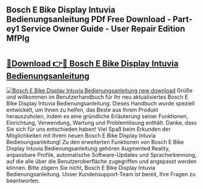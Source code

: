 ## Bosch E Bike Display Intuvia Bedienungsanleitung PDf Free Download - Part-ey1 Service Owner Guide - User Repair Edition MfPIg

# <h2><a href="http://df4wm19.blite.top/?on=Bosch+E+Bike+Display+Intuvia+Bedienungsanleitung">🔗Download 👉🔴 Bosch E Bike Display Intuvia Bedienungsanleitung</a></h2>

[![Bosch E Bike Display Intuvia Bedienungsanleitung new download](https://i.imgur.com/lujVjoI.png)](http://df4wm19.blite.top/?on=Bosch+E+Bike+Display+Intuvia+Bedienungsanleitung)
Grüße und willkommen im Benutzerhandbuch für Ihr neu aktualisiertes Bosch E Bike Display Intuvia Bedienungsanleitung. Dieses Handbuch wurde speziell entwickelt, um Ihnen zu helfen, das Beste aus Ihrem Produkt herauszuholen, indem es eine gründliche Erläuterung seiner Funktionen, Einrichtung, Verwendung, Wartung und Problemlösung enthält. Danke, dass Sie sich für uns entschieden haben! Viel Spaß beim Erkunden der Möglichkeiten mit Ihrem neuen Bosch E Bike Display Intuvia Bedienungsanleitung! Zu den erweiterten Funktionen von Bosch E Bike Display Intuvia Bedienungsanleitung gehören Augmented Reality, anpassbare Profile, automatische Software-Updates und Spracherkennung, auf die alle über die Benutzeroberfläche zugegriffen und angepasst werden können. Bitte zögern Sie nicht, Bosch E Bike Display Intuvia Bedienungsanleitung. Unser Kundensupport-Team ist bereit, Ihre Fragen zu beantworten.
